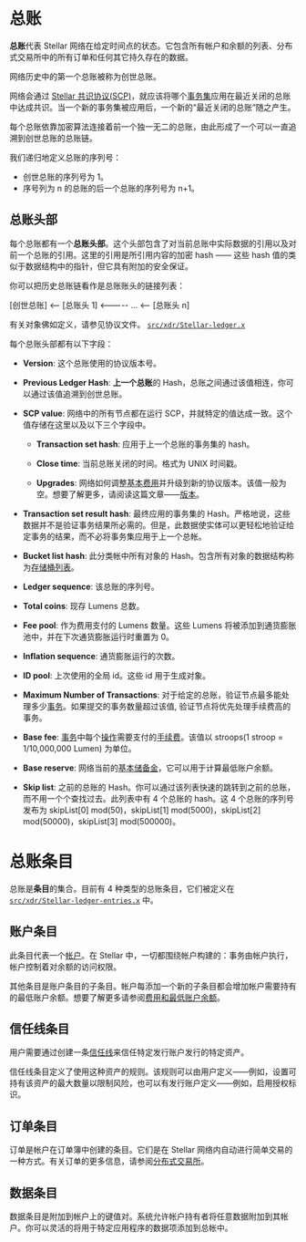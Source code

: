 # 总账

**总账**代表 Stellar 网络在给定时间点的状态。它包含所有帐户和余额的列表、分布式交易所中的所有订单和任何其它持久存在的数据。

网络历史中的第一个总账被称为创世总账。

网络会通过 [Stellar 共识协议(SCP)](https://www.stellar.org/developers/learn/concepts/scp.html)，就应该将哪个[事务集](./transactions.md#transaction-set)应用在最近关闭的总账中达成共识。当一个新的事务集被应用后，一个新的“最近关闭的总账”随之产生。

每个总账依靠加密算法连接着前一个独一无二的总账，由此形成了一个可以一直追溯到创世总账的总账链。

我们递归地定义总账的序列号：
* 创世总账的序列号为 1。
* 序号列为 n 的总账的后一个总账的序列号为 n+1。

## 总账头部
每个总账都有一个**总账头部**。这个头部包含了对当前总账中实际数据的引用以及对前一个总账的引用。这里的引用是所引用内容的加密 hash —— 这些 hash 值的类似于数据结构中的指针，但它具有附加的安全保证。

你可以把历史总账链看作是总账账头的链接列表：

[创世总账] <—— [总账头 1] <----- ... <—— [总账头 n]

有关对象佛如定义，请参见协议文件。
[`src/xdr/Stellar-ledger.x`](https://github.com/stellar/stellar-core/blob/master/src/xdr/Stellar-ledger.x)

每个总账头部都有以下字段：

- **Version**: 这个总账使用的协议版本号。
- **Previous Ledger Hash**: **上一个总账**的 Hash，总账之间通过该值相连，你可以通过该值追溯到创世总账。
- **SCP value**: 网络中的所有节点都在运行 SCP，并就特定的值达成一致。这个值存储在这里以及以下三个字段中。
  - **Transaction set hash**: 应用于上一个总账的事务集的 hash。

  - **Close time**: 当前总账关闭的时间。格式为 UNIX 时间戳。

  - **Upgrades**: 网络如何调整[基本费用](./fees.md)并升级到新的协议版本。该值一般为空。想要了解更多，请阅读这篇文章——[版本](./versioning.md)。
- **Transaction set result hash**: 最终应用的事务集的 Hash。严格地说，这些数据并不是验证事务结果所必需的。但是，此数据使实体可以更轻松地验证给定事务的结果，而不必将事务集应用于上一个总帐。
- **Bucket list hash**: 此分类帐中所有对象的 Hash。包含所有对象的数据结构称为[存储桶列表](https://github.com/stellar/stellar-core/tree/master/src/bucket)。
- **Ledger sequence**: 该总账的序列号。
- **Total coins**: 现存 Lumens 总数。
- **Fee pool**: 作为费用支付的 Lumens 数量。这些 Lumens 将被添加到通货膨胀池中，并在下次通货膨胀运行时重置为 0。

- **Inflation sequence**: 通货膨胀运行的次数。
- **ID pool**: 上次使用的全局 id。这些 id 用于生成对象。
- **Maximum Number of Transactions**: 对于给定的总账，验证节点最多能处理多少[事务](./transactions.md)。如果提交的事务数量超过该值, 验证节点将优先处理手续费高的事务。
- **Base fee**: [事务](./transactions.md)中每个[操作](./operations.md)需要支付的[手续费](./fees.md#transaction-fee)。该值以 stroops(1 stroop = 1/10,000,000 Lumen) 为单位。
- **Base reserve**: 网络当前的[基本储备金](./fees.md#minimum-account-balance)，它可以用于计算最低账户余额。
- **Skip list**: 之前的总账的 Hash。你可以通过该列表快速的跳转到之前的总账，而不用一个个查找过去。此列表中有 4 个总账的 hash。这 4 个总账的序列号发布为 skipList[0] mod(50)，skipList[1] mod(5000)，skipList[2] mod(50000)，skipList[3] mod(500000)。

# 总账条目

总账是**条目**的集合。目前有 4 种类型的总账条目，它们被定义在 [`src/xdr/Stellar-ledger-entries.x`](https://github.com/stellar/stellar-core/blob/master/src/xdr/Stellar-ledger-entries.x) 中。

## 账户条目
此条目代表一个[帐户](https://stellar-docs.overcat.me/guides/concepts/accounts.html)。在 Stellar 中，一切都围绕帐户构建的：事务由帐户执行，帐户控制着对余额的访问权限。

其他条目是账户条目的子条目。帐户每添加一个新的子条目都会增加帐户需要持有的最低账户余额。想要了解更多请参阅[费用和最低账户余额](https://stellar-docs.overcat.me/guides/concepts/fees.html#minimum-account-balance)。

## 信任线条目
用户需要通过创建一条[信任线](./assets.md)来信任特定发行账户发行的特定资产。

信任线条目定义了使用这种资产的规则。该规则可以由用户定义——例如，设置可持有该资产的最大数量以限制风险，也可以有发行账户定义——例如，启用授权标识。

## 订单条目
订单是帐户在订单簿中创建的条目。它们是在 Stellar 网络内自动进行简单交易的一种方式。有关订单的更多信息，请参阅[分布式交易所](https://stellar-docs.overcat.me/guides/concepts/exchange.html)。

## 数据条目
数据条目是附加到帐户上的键值对。系统允许帐户持有者将任意数据附加到其帐户。你可以灵活的将用于特定应用程序的数据项添加到总帐中。
